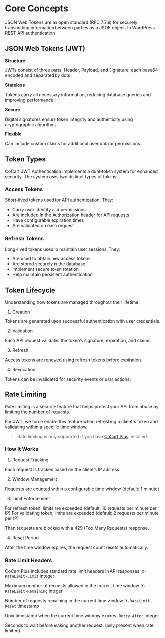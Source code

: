 # Core Concepts

JSON Web Tokens are an open standard (RFC 7519) for securely transmitting information between parties as a JSON object. In WordPress REST API authentication:

## JSON Web Tokens (JWT)

**Structure**

JWTs consist of three parts: Header, Payload, and Signature, each base64-encoded and separated by dots

**Stateless**

Tokens carry all necessary information, reducing database queries and improving performance.

**Secure**

Digital signatures ensure token integrity and authenticity using cryptographic algorithms.

**Flexible**

Can include custom claims for additional user data or permissions.
​
## Token Types

CoCart JWT Authentication implements a dual-token system for enhanced security. The system uses two distinct types of tokens:
​
### Access Tokens

Short-lived tokens used for API authentication. They:

* Carry user identity and permissions
* Are included in the Authorization header for API requests
* Have configurable expiration times
* Are validated on each request
​
### Refresh Tokens

Long-lived tokens used to maintain user sessions. They:

* Are used to obtain new access tokens
* Are stored securely in the database
* Implement secure token rotation
* Help maintain persistent authentication

## Token Lifecycle

Understanding how tokens are managed throughout their lifetime:

1. Creation

Tokens are generated upon successful authentication with user credentials.

2. Validation

Each API request validates the token’s signature, expiration, and claims.

3. Refresh

Access tokens are renewed using refresh tokens before expiration.

4. Revocation

Tokens can be invalidated for security events or user actions.

## Rate Limiting

Rate limiting is a security feature that helps protect your API from abuse by limiting the number of requests.

For JWT, we force enable this feature when refreshing a client's token and validating within a specific time window.

> Rate limiting is only supported if you have [CoCart Plus](https://cocartapi.com) installed.​

### How It Works

1. Request Tracking

Each request is tracked based on the client’s IP address.

2. Window Management

Requests are counted within a configurable time window (default: 1 minute)

3. Limit Enforcement

For refresh token, limits are exceeded (default: 10 requests per minute per IP)
For validating token, limits are exceeded (default: 2 requests per minute per IP)

Then requests are blocked with a 429 (Too Many Requests) response.

4. Reset Period

After the time window expires, the request count resets automatically.

### Rate Limit Headers

CoCart Plus includes standard rate limit headers in API responses:
​
`X-RateLimit-Limit` integer

Maximum number of requests allowed in the current time window.
​
`X-RateLimit-Remaining` integer

Number of requests remaining in the current time window.
​
`X-RateLimit-Reset` timestamp

Unix timestamp when the current time window expires.
​
`Retry-After` integer

Seconds to wait before making another request. (only present when rate limited)
